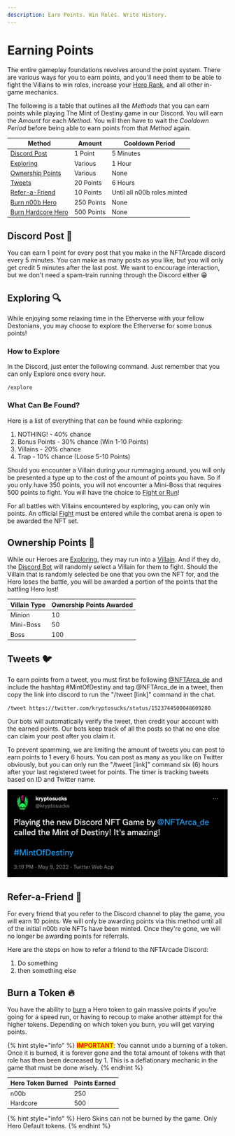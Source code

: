 ```yaml
---
description: Earn Points. Win Roles. Write History.
---
```


# Earning Points

The entire gameplay foundations revolves around the point system. There are various ways for you to earn points, and you'll need them to be able to fight the Villains to win roles, increase your [Hero Rank](hero-rank.md), and all other in-game mechanics.

The following is a table that outlines all the _Methods_ that you can earn points while playing The Mint of Destiny game in our Discord. You will earn the _Amount_ for each _Method._ You will then have to wait the _Cooldown Period_ before being able to earn points from that _Method_ again.

| Method                                                 | Amount     | Cooldown Period             |
| ------------------------------------------------------ | ---------- | --------------------------- |
| [Discord Post](earning-points.md#discord-post)         | 1 Point    | 5 Minutes                   |
| [Exploring](earning-points.md#exploring)               | Various    | 1 Hour                      |
| [Ownership Points](earning-points.md#ownership-points) | Various    | None                        |
| [Tweets](earning-points.md#tweets)                     | 20 Points  | 6 Hours                     |
| [Refer-a-Friend](earning-points.md#refer-a-friend)     | 10 Points  | Until all n00b roles minted |
| [Burn n00b Hero](earning-points.md#burn-a-token)       | 250 Points | None                        |
| [Burn Hardcore Hero](earning-points.md#burn-a-token)   | 500 Points | None                        |

## Discord Post 📝

You can earn 1 point for every post that you make in the NFTArcade discord every 5 minutes. You can make as many posts as you like, but you will only get credit 5 minutes after the last post. We want to encourage interaction, but we don't need a spam-train running through the Discord either 😁

## Exploring 🔍

While enjoying some relaxing time in the Etherverse with your fellow Destonians, you may choose to explore the Etherverse for some bonus points!&#x20;

### How to Explore

In the Discord, just enter the following command. Just remember that you can only Explore once every hour.

```
/explore
```

### What Can Be Found?

Here is a list of everything that can be found while exploring:

1. NOTHING! - 40% chance
2. Bonus Points - 30% chance (Win 1-10 Points)
3. Villains - 20% chance
4. Trap - 10% chance (Loose 5-10 Points)

Should you encounter a Villain during your rummaging around, you will only be presented a type up to the cost of the amount of points you have. So if you only have 350 points, you will not encounter a Mini-Boss that requires 500 points to fight. You will have the choice to [Fight or Run](fighting.md)!

For all battles with Villains encountered by exploring, you can only win points. An official [Fight](fighting.md) must be entered while the combat arena is open to be awarded the NFT set.



## Ownership Points 🎉

While our Heroes are [Exploring](earning-points.md#exploring), they may run into a [Villain](../tokens/villains/). And if they do, the [Discord Bot](broken-reference) will randomly select a Villain for them to fight. Should the Villain that is randomly selected be one that you own the NFT for, and the Hero loses the battle, you will be awarded a portion of the points that the battling Hero lost!

| Villain Type | Ownership Points Awarded |
| ------------ | ------------------------ |
| Minion       | 10                       |
| Mini-Boss    | 50                       |
| Boss         | 100                      |

## Tweets 🐦

To earn points from a tweet, you must first be following [@NFTArca\_de](https://twitter.com/nftarca\_de) and include the hashtag #MintOfDestiny and tag @NFTArca\_de in a tweet, then copy the link into discord to run the "/tweet \[link]" command in the chat.

```
/tweet https://twitter.com/kryptosucks/status/1523744500048609280
```

Our bots will automatically verify the tweet, then credit your account with the earned points. Our bots keep track of all the posts so that no one else can claim your post after you claim it.

To prevent spamming, we are limiting the amount of tweets you can post to earn points to 1 every 6 hours. You can post as many as you like on Twitter obviously, but you can only run the "/tweet \[link]" command six (6) hours after your last registered tweet for points. The timer is tracking tweets based on ID and Twitter name.

![Sample Tweet](<../.gitbook/assets/image (4).png>)

## Refer-a-Friend 👫

For every friend that you refer to the Discord channel to play the game, you will earn 10 points. We will only be awarding points via this method until all of the initial n00b role NFTs have been minted. Once they're gone, we will no longer be awarding points for referrals.

Here are the steps on how to refer a friend to the NFTArcade Discord:

1. Do something
2. then something else

## Burn a Token 🔥

You have the ability to [burn](../discord-bot/burn.md) a Hero token to gain massive points if you're going for a speed run, or having to recoup to make another attempt for the higher tokens. Depending on which token you burn, you will get varying points.

{% hint style="info" %}
<mark style="color:red;">**IMPORTANT**</mark>: You cannot undo a burning of a token. Once it is burned, it is forever gone and the total amount of tokens with that role has then been decreased by 1. This is a deflationary mechanic in the game that must be done wisely.
{% endhint %}

| Hero Token Burned | Points Earned |
| ----------------- | ------------- |
| n00b              | 250           |
| Hardcore          | 500           |

{% hint style="info" %}
Hero Skins can not be burned by the game. Only Hero Default tokens.
{% endhint %}

